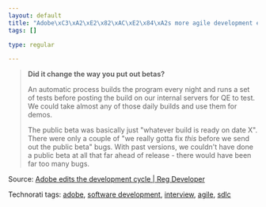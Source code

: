 ```yaml
--- 
layout: default
title: "Adobe\xC3\xA2\xE2\x82\xAC\xE2\x84\xA2s more agile development effort for Photoshop CS3"
tags: []

type: regular

---
```

<blockquote> <p><strong>Did it change the way you put out betas?</strong>  <p>An automatic process builds the program every night and runs a set of tests before posting the build on our internal servers for QE to test. We could take almost any of those daily builds and use them for demos.  <p>The public beta was basically just "whatever build is ready on date X". There were only a couple of "we really gotta fix <em>this</em> before we send out the public beta" bugs. With past versions, we couldn't have done a public beta at all that far ahead of release - there would have been far too many bugs.</p></blockquote> <p>Source: <a href="http://www.regdeveloper.co.uk/2007/03/08/adobe_cs3_development/">Adobe edits the development cycle | Reg Developer</a> </p> <div class="wlWriterSmartContent" id="0767317B-992E-4b12-91E0-4F059A8CECA8:b39b072d-e7b2-4df3-ab13-635cb3674e84" contenteditable="false" style="padding-right: 0px; display: inline; padding-left: 0px; padding-bottom: 0px; margin: 0px; padding-top: 0px">Technorati tags: <a href="http://technorati.com/tags/adobe" rel="tag">adobe</a>, <a href="http://technorati.com/tags/software%20development" rel="tag">software development</a>, <a href="http://technorati.com/tags/interview" rel="tag">interview</a>, <a href="http://technorati.com/tags/agile" rel="tag">agile</a>, <a href="http://technorati.com/tags/sdlc" rel="tag">sdlc</a></div>
